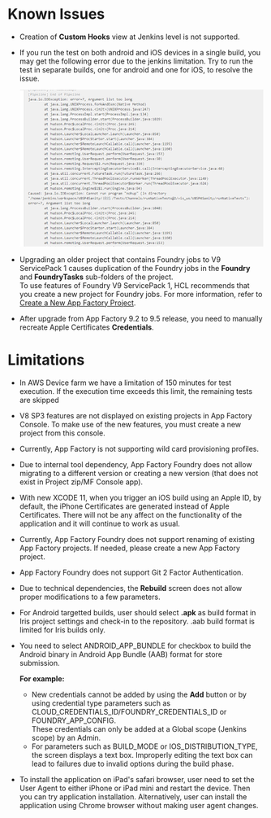                           

Known Issues
============

*   Creation of **Custom Hooks** view at Jenkins level is not supported.
*   If you run the test on both android and iOS devices in a single build, you may get the following error due to the jenkins limitation. Try to run the test in separate builds, one for android and one for iOS, to resolve the issue.
    
    ![](Resources/Images/appfactory_knwn_issues_660x423.png)
    
*   Upgrading an older project that contains Foundry jobs to V9 ServicePack 1 causes duplication of the Foundry jobs in the **Foundry** and **FoundryTasks** sub-folders of the project.  
    To use features of Foundry V9 ServicePack 1, HCL recommends that you create a new project for Foundry jobs. For more information, refer to [Create a New App Factory Project](Setup.md).

*   After upgrade from App Factory 9.2 to 9.5 release, you need to manually recreate Apple Certificates **Credentials**.


Limitations
===========

*   In AWS Device farm we have a limitation of 150 minutes for test execution. If the execution time exceeds this limit, the remaining tests are skipped
*   V8 SP3 features are not displayed on existing projects in App Factory Console. To make use of the new features, you must create a new project from this console.
*   Currently, App Factory is not supporting wild card provisioning profiles.
*   Due to internal tool dependency, App Factory Foundry does not allow migrating to a different version or creating a new version (that does not exist in Project zip/MF Console app).
*   With new XCODE 11, when you trigger an iOS build using an Apple ID, by default, the iPhone Certificates are generated instead of Apple Certificates. There will not be any affect on the functionality of the application and it will continue to work as usual.
*   Currently, App Factory Foundry does not support renaming of existing App Factory projects. If needed, please create a new App Factory project.
*   App Factory Foundry does not support Git 2 Factor Authentication.
*   Due to technical dependencies, the **Rebuild** screen does not allow proper modifications to a few parameters.  
*   For Android targetted builds, user should select <b>.apk</b> as build format in Iris project settings and check-in to the repository. .aab build format is limited for Iris builds only.
* You need to select ANDROID_APP_BUNDLE for checkbox to build the Android binary in Android App Bundle (AAB) format for store submission.

    <b>For example:</b>
    
    *   New credentials cannot be added by using the **Add** button or by using credential type parameters such as CLOUD\_CREDENTIALS\_ID/FOUNDRY\_CREDENTIALS\_ID or FOUNDRY\_APP\_CONFIG.  
        These credentials can only be added at a Global scope (Jenkins scope) by an Admin.
    *   For parameters such as BUILD\_MODE or IOS\_DISTRIBUTION\_TYPE, the screen displays a text box. Improperly editing the text box can lead to failures due to invalid options during the build phase.

* To install the application on iPad's safari browser, user need to set the User Agent to either iPhone or iPad mini and restart the device. Then you can try application installation. Alternatively, user can install the application using Chrome browser without making user agent changes.  